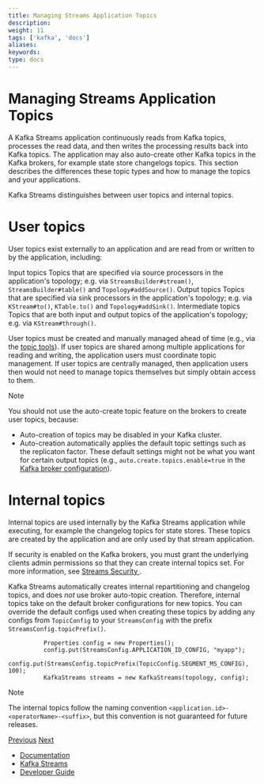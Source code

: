 ```yaml
---
title: Managing Streams Application Topics
description: 
weight: 11
tags: ['kafka', 'docs']
aliases: 
keywords: 
type: docs
---
```


# Managing Streams Application Topics

A Kafka Streams application continuously reads from Kafka topics, processes the read data, and then writes the processing results back into Kafka topics. The application may also auto-create other Kafka topics in the Kafka brokers, for example state store changelogs topics. This section describes the differences these topic types and how to manage the topics and your applications.

Kafka Streams distinguishes between user topics and internal topics.

# User topics

User topics exist externally to an application and are read from or written to by the application, including:

Input topics
    Topics that are specified via source processors in the application's topology; e.g. via `StreamsBuilder#stream()`, `StreamsBuilder#table()` and `Topology#addSource()`.
Output topics
    Topics that are specified via sink processors in the application's topology; e.g. via `KStream#to()`, `KTable.to()` and `Topology#addSink()`.
Intermediate topics
    Topics that are both input and output topics of the application's topology; e.g. via `KStream#through()`.

User topics must be created and manually managed ahead of time (e.g., via the [topic tools](../../kafka/post-deployment.html#kafka-operations-admin)). If user topics are shared among multiple applications for reading and writing, the application users must coordinate topic management. If user topics are centrally managed, then application users then would not need to manage topics themselves but simply obtain access to them.

Note

You should not use the auto-create topic feature on the brokers to create user topics, because:

  * Auto-creation of topics may be disabled in your Kafka cluster.
  * Auto-creation automatically applies the default topic settings such as the replicaton factor. These default settings might not be what you want for certain output topics (e.g., `auto.create.topics.enable=true` in the [Kafka broker configuration](http://kafka.apache.org/0100/documentation.html#brokerconfigs)).



# Internal topics

Internal topics are used internally by the Kafka Streams application while executing, for example the changelog topics for state stores. These topics are created by the application and are only used by that stream application. 

If security is enabled on the Kafka brokers, you must grant the underlying clients admin permissions so that they can create internal topics set. For more information, see [ Streams Security ](security.html#streams-developer-guide-security). 

Kafka Streams automatically creates internal repartitioning and changelog topics, and does _not_ use broker auto-topic creation. Therefore, internal topics take on the default broker configurations for new topics. You can override the default configs used when creating these topics by adding any configs from `TopicConfig` to your `StreamsConfig` with the prefix `StreamsConfig.topicPrefix()`. 
    
    
              Properties config = new Properties();
              config.put(StreamsConfig.APPLICATION_ID_CONFIG, "myapp");
              config.put(StreamsConfig.topicPrefix(TopicConfig.SEGMENT_MS_CONFIG), 100);
              KafkaStreams streams = new KafkaStreams(topology, config);
            

Note

The internal topics follow the naming convention `<application.id>-<operatorName>-<suffix>`, but this convention is not guaranteed for future releases.

[Previous](/20/streams/developer-guide/running-app) [Next](/20/streams/developer-guide/security)

  * [Documentation](/documentation)
  * [Kafka Streams](/streams)
  * [Developer Guide](/streams/developer-guide/)


